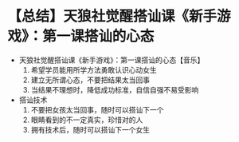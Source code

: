 # 【总结】天狼社觉醒搭讪课《新手游戏》：第一课搭讪的心态

-   天狼社觉醒搭讪课《新手游戏》：第一课搭讪的心态【音乐】
    1.  希望学员能用所学方法勇敢认识心动女生
    2.  建立无所谓心态，不要把结果太当回事
    3.  当结果不理想时，降低成功标准，自信自强不易受影响
-   搭讪技术
    1.  不要把女孩太当回事，随时可以搭讪下一个
    2.  眼睛看到的不一定真实，珍惜对的人
    3.  拥有技术后，随时可以搭讪下一个女生